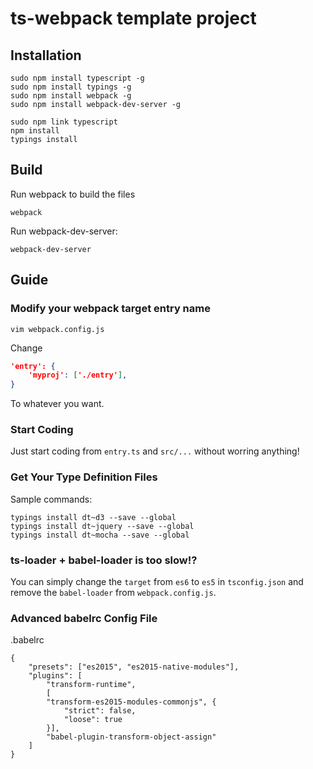 ts-webpack template project
===========================

## Installation

    sudo npm install typescript -g
    sudo npm install typings -g
    sudo npm install webpack -g
    sudo npm install webpack-dev-server -g

    sudo npm link typescript
    npm install
    typings install

## Build

Run webpack to build the files

    webpack

Run webpack-dev-server:

    webpack-dev-server

## Guide

### Modify your webpack target entry name

    vim webpack.config.js

Change 

```json
'entry': {
    'myproj': ['./entry'],
}
```

To whatever you want.


### Start Coding

Just start coding from `entry.ts` and `src/...` without worring anything!

### Get Your Type Definition Files

Sample commands:

    typings install dt~d3 --save --global
    typings install dt~jquery --save --global
    typings install dt~mocha --save --global

### ts-loader + babel-loader is too slow!?

You can simply change the `target` from `es6` to `es5` in `tsconfig.json` and
remove the `babel-loader` from `webpack.config.js`.

### Advanced babelrc Config File

.babelrc

```
{
    "presets": ["es2015", "es2015-native-modules"],
    "plugins": [
        "transform-runtime",
        [
        "transform-es2015-modules-commonjs", {
            "strict": false,
            "loose": true
        }],
        "babel-plugin-transform-object-assign"
    ]
}
```
